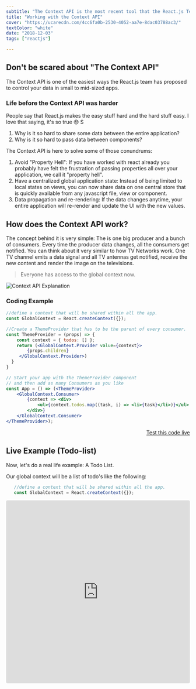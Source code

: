 ```yaml
---
subtitle: "The Context API is the most recent tool that the React.js Team has made available to handle your application data flow. It is the perfect companion for building small to mid-sized applications"
title: "Working with the Context API"
cover: "https://ucarecdn.com/4cc6fa0b-2530-4052-aa7e-8dac03788ac3/"
textColor: "white"
date: "2018-12-03"
tags: ["reactjs"]

---
```


## Don't be scared about "The Context API"

The Context API is one of the easiest ways the React.js team has proposed to control your data in small to mid-sized apps.

### Life before the Context API was harder

People say that React.js makes the easy stuff hard and the hard stuff easy. I love that saying, it's so true :sweat: S

1. Why is it so hard to share some data between the entire application?
2. Why is it so hard to pass data between components?

The Context API is here to solve some of those conundrums:

1. Avoid "Property Hell": If you have worked with react already you probably have felt the frustration of passing properties all over your application, we call it "property hell". 
2. Have a centralized global application state: Instead of being limited to local states on views, you can now share data on one central store that is quickly available from any javascript file, view or component.
3. Data propagation and re-rendering: If the data changes anytime, your entire application will re-render and update the UI with the new values.

## How does the Context API work?

The concept behind it is very simple: The is one big producer and a bunch of consumers. Every time the producer data changes, all the consumers get notified. You can think about it very similar to how TV Networks work. One TV channel emits a data signal and all TV antennas get notified, receive the new content and render the image on the televisions. 

> Everyone has access to the global context now.

![Context API Explanation](https://ucarecdn.com/72fe5361-5b2a-460f-8c2a-2d376616abf6/)

### Coding Example

```jsx
//define a context that will be shared within all the app.
const GlobalContext = React.createContext({});

//Create a ThemeProvider that has to be the parent of every consumer.
const ThemeProvider = (props) => {
	const context = { todos: [] };
    return (<GlobalContext.Provider value={context}>
        {props.children}
     </GlobalContext.Provider>)
  }
}

// Start your app with the ThemeProvider component 
// and then add as many Consumers as you like
const App = () => (<ThemeProvider>
    <GlobalContext.Consumer>
	    {context => <div>
			<ul>{context.todos.map((task, i) => <li>{task}</li>)}</ul>
		</div>}
    </GlobalContext.Consumer>
</ThemeProvider>);
```
<p align="right"><a target="_blank" href="https://codesandbox.io/s/w75wq6v01k">Test this code live</a></p>

## Live Example (Todo-list)

Now, let's do a real life example: A Todo List.

Our global context will be a list of todo's like the following:
 ```js
	//define a context that will be shared within all the app.
	const GlobalContext = React.createContext({});
 ```

<iframe src="https://codesandbox.io/embed/w75wq6v01k?hidenavigation=1&view=editor" style="width:100%; height:500px; border:0; border-radius: 4px; overflow:hidden;" sandbox="allow-modals allow-forms allow-popups allow-scripts allow-same-origin"></iframe>


<!--stackedit_data:
eyJoaXN0b3J5IjpbMTMzOTQ5MDkyMiwtMzUyMjk1NzIwLC0xNT
Q5Mjc3NzI2LDU3NTU2MjE3OSwtMTY3MzA4Mzg2Nl19
-->